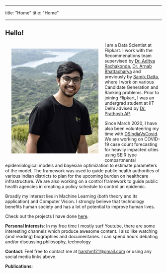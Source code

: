 ---	---
title: "Home"	title: "Home"
---	---

## Hello!

<img style="float:left;padding:20px;"
src="./images/personal-photo.png" alt="profile picture" width="280">
I am a Data Scientist at Flipkart. I work with the Recommenations team supervised by [Dr. Aditya Rachakonda](https://in.linkedin.com/in/adityarachakonda), [Dr. Arnab Bhattacharya](https://www.linkedin.com/in/arnab-bhattacharya-26383573) and previously by [Samik Datta](https://www.linkedin.com/in/samik-datta-7b2a927a/), where I work on various Candidate Generation and Ranking problems. Prior to joining Flipkart, I was an undergrad student at IIT Delhi advised by [Dr. Prathosh AP](https://sites.google.com/view/prathosh). 


Since March 2020, I have also been volunteering my time with [DSIndiaVsCovid](http://dsindiavscovid.org/). We are working on COVID-19 case count forecasting for heavily impacted cities using SEIR type compartmental epidemiological models and bayesian optimization to estimate parameters of the model. The framework was used to guide public health authorities of various Indian districts to plan for the upcoming burden on healthcare infrastructure. We are also working on a control framework to guide public health agencies in creating a policy schedule to control an epidemic. 


Broadly my interest lies in Machine Learning (both theory and its application) and Computer Vision. I strongly believe that technology benefits human society and has a lot of potential to improve human lives.

Check out the projects I have done [here](http://harshm121.github.io/Projects).





**Personal Interests**: In my free time I mostly surf Youtube, there are some interesting channels which produce awesome content. I also like watching (and reading) biographies and documentaries. I can spend hours debating and/or discussing philosophy, technology



**Contact**: Feel free to contact me at [harshm121@gmail.com](mailto:harshm121@gmail.com) or using any social media links above. 



**Publications**: <To be update> 
